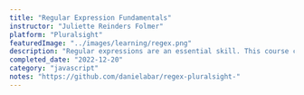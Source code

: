```yaml
---
title: "Regular Expression Fundamentals"
instructor: "Juliette Reinders Folmer"
platform: "Pluralsight"
featuredImage: "../images/learning/regex.png"
description: "Regular expressions are an essential skill. This course covers the basics of regular expressions, their syntax, and how to optimize them for effectiveness, performance, and maintainability."
completed_date: "2022-12-20"
category: "javascript"
notes: "https://github.com/danielabar/regex-pluralsight-"
---
```

